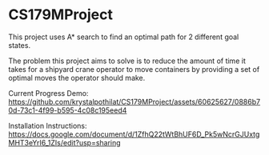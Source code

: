 # CS179MProject
This project uses A* search to find an optimal path for 2 different goal states. 

The problem this project aims to solve is to reduce the amount of time it takes for a shipyard crane operator to move containers by providing a set of optimal moves the operator should make.

Current Progress Demo: https://github.com/krystalpothilat/CS179MProject/assets/60625627/0886b70d-73c1-4f99-b595-4c08c195eed4

Installation Instructions: https://docs.google.com/document/d/1ZfhQ22tWtBhUF6D_Pk5wNcrGJUxtgMHT3eYrI6_1ZIs/edit?usp=sharing
